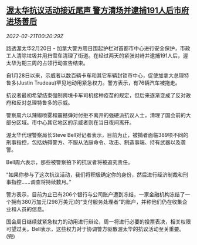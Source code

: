 <!--1645403463000-->
[渥太华抗议活动接近尾声 警方清场并逮捕191人后市府进场善后](https://cn.reuters.com/article/canada-protests-progress-0220-sun-idCNKBS2KQ00J)
------

<div><i>2022-02-21T00:20:29Z</i></div><p>路透渥太华2月20日 - 加拿大警方周日围起护栏对首都市中心进行安全保护，市政工人清除垃圾并用扫雪车清理了街道。在经过两天的紧张对峙并逮捕191人后，渥太华为期三周的占领行动宣告结束。</p><p>自1月28日以来，示威者以数百辆卡车和其它车辆封锁市中心，促使加拿大总理特鲁多(Justin Trudeau)罕见地动用紧急权力。警方表示，有76辆汽车被拖走。</p><p>抗议者最初希望结束强制跨境卡车司机接种疫苗的规定，但后来逐渐变成了反对政府和反对总理特鲁多的示威。</p><p>警察周六以辣椒喷雾和震撼弹对付拒不离开的强硬派抗议人士，清理了国会前的大部分区域。市中心其它地区的示威者则在当日夜间离开。</p><p>渥太华代理警察局长Steve Bell对记者表示，目前为止，被捕者面临389项不同的刑事指控，包括妨碍警方、不服从法庭命令、攻击、制造事端、持有武器以及袭警。</p><p>Bell周六表示，那些被警察拍下的抗议者将被追究责任。</p><p>“如果你参与了这次抗议活动，我们将积极确定你的身份，然后进行经济制裁和刑事指控......调查将持续数月。”</p><p>警方表示，目前为止已有206个银行与公司账户遭到冻结，一家金融机构冻结了一个拥有380万加元(298万美元)的“支付服务处理者”的账户，并称他们仍在收集企业和人员的信息。</p><p>国会周日继续就紧急权力的动用进行辩论，周一将进行必要的投票表决，相关权限可望过关。Bell表示，这些权力对于协调警方驱散渥太华的抗议活动至关重要。(完)</p>
